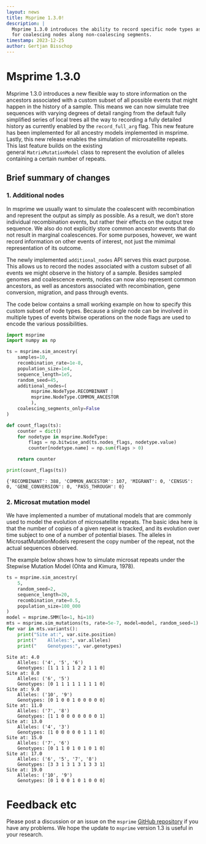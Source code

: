 ```yaml
---
layout: news
title: Msprime 1.3.0!
description: |
  Msprime 1.3.0 introduces the ability to record specific node types as well as edges 
  for coalescing nodes along non-coalescing segments.
timestamp: 2023-12-25
author: Gertjan Bisschop
---
```


# Msprime 1.3.0

Msprime 1.3.0 introduces a new flexible way to store information on the ancestors associated with a custom subset of 
all possible events that might happen in the history of a sample. This means we can now simulate tree sequences 
with varying degrees of detail ranging from the default fully simplified series of local trees 
all the way to recording a fully detailed history as currently enabled by the `record_full_arg` flag.
This new feature has been implemented for all ancestry models implemented in msprime. 
Lastly, this new release enables the simulation of microsatellite repeats. This last feature builds on the existing  
general `MatrixMutationModel` class to represent the evolution of alleles containing a certain number of repeats.

## Brief summary of changes

### 1. Additional nodes

In msprime we usually want to simulate the coalescent with recombination and represent the output as 
simply as possible. As a result, we don’t store individual recombination events, but rather their 
effects on the output tree sequence. We also do not explicitly store common ancestor events that do not 
result in marginal coalescences. For some purposes, however, we want record information on other events 
of interest, not just the mimimal representation of its outcome.

The newly implemented `additional_nodes` API serves this exact purpose. This allows us to record the nodes 
associated with a custom subset of all events we might observe in the history of a sample. Besides sampled 
genomes and coalescence events, nodes can now also represent common ancestors, as well as ancestors associated 
with recombination, gene conversion, migration, and pass through events.

The code below contains a small working example on how to specify this custom subset of node types. Because 
a single node can be involved in multiple types of events bitwise operations on the node flags 
are used to encode the various possibilities.

```python
import msprime
import numpy as np

ts = msprime.sim_ancestry(
    samples=10,
    recombination_rate=1e-8,
    population_size=1e4,
    sequence_length=1e5,
    random_seed=45,
    additional_nodes=(
         msprime.NodeType.RECOMBINANT |
         msprime.NodeType.COMMON_ANCESTOR
         ),
    coalescing_segments_only=False
)

def count_flags(ts):
    counter = dict()
    for nodetype in msprime.NodeType:
        flags = np.bitwise_and(ts.nodes_flags, nodetype.value)
        counter[nodetype.name] = np.sum(flags > 0)

    return counter

print(count_flags(ts))
```

    {'RECOMBINANT': 388, 'COMMON_ANCESTOR': 107, 'MIGRANT': 0, 'CENSUS': 0, 'GENE_CONVERSION': 0, 'PASS_THROUGH': 0}    



### 2. Microsat mutation model

We have implemented a number of mutational models that are commonly used to model the evolution of microsatellite repeats. 
The basic idea here is that the number of copies of a given repeat is tracked, and its evolution over time subject to one 
of a number of potential biases. The alleles in MicrosatMutationModels represent the copy number of the repeat, 
not the actual sequences observed.

The example below shows how to simulate microsat repeats under the Stepwise Mutation Model (Ohta and Kimura, 1978).   

```python
ts = msprime.sim_ancestry(
    5, 
    random_seed=2, 
    sequence_length=20,
    recombination_rate=0.5, 
    population_size=100_000
)
model = msprime.SMM(lo=1, hi=10)
mts = msprime.sim_mutations(ts, rate=5e-7, model=model, random_seed=1)
for var in mts.variants():
    print("Site at:", var.site.position)
    print("    Alleles:", var.alleles)
    print("    Genotypes:", var.genotypes)
```
    Site at: 4.0
        Alleles: ('4', '5', '6')
        Genotypes: [1 1 1 1 1 2 2 1 1 0]
    Site at: 8.0
        Alleles: ('6', '5')
        Genotypes: [0 1 1 1 1 1 1 1 1 0]
    Site at: 9.0
        Alleles: ('10', '9')
        Genotypes: [0 1 0 0 1 0 0 0 0 0]
    Site at: 11.0
        Alleles: ('7', '8')
        Genotypes: [1 1 0 0 0 0 0 0 0 1]
    Site at: 13.0
        Alleles: ('4', '3')
        Genotypes: [1 0 0 0 0 0 1 1 1 0]
    Site at: 15.0
        Alleles: ('7', '6')
        Genotypes: [0 1 1 0 1 0 1 0 1 0]
    Site at: 17.0
        Alleles: ('6', '5', '7', '8')
        Genotypes: [3 3 1 3 1 3 1 3 3 1]
    Site at: 19.0
        Alleles: ('10', '9')
        Genotypes: [0 1 0 0 1 0 1 0 0 0]

# Feedback etc

Please post a discussion or an issue on the `msprime` [GitHub repository](https://github.com/tskit-dev/msprime) 
if you have any problems. We hope the update to `msprime` version 1.3 is useful in your research.
